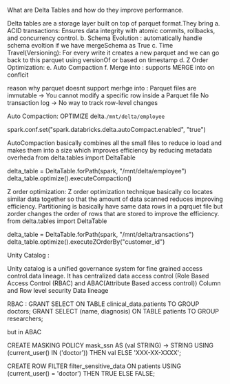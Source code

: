 What are Delta Tables and how do they improve performance.

Delta tables are a storage layer built on top of parquet format.They bring 
a. ACID transactions: Ensures data integrity with atomic commits, rollbacks, and concurrency control.
b. Schema Evolution : automatically handle schema evoltion if we have mergeSchema as True
c. Time Travel(Versioning): For every write it creates a new parquet and we can go back to this parquet using versionOf or based on timestamp
d. Z Order Optimization:
e. Auto Compaction
f. Merge into : supports MERGE into on conflcit 

reason why parquet doesnt support merhge into : 
Parquet files are immutable → You cannot modify a specific row inside a Parquet file
No transaction log → No way to track row-level changes



Auto Compaction:
OPTIMIZE delta.`/mnt/delta/employee`

spark.conf.set("spark.databricks.delta.autoCompact.enabled", "true")

AutoCompaction basically combines all the small files to reduce io load and makes them into a size which improves efficiency by reducing metadata overheda
from delta.tables import DeltaTable

delta_table = DeltaTable.forPath(spark, "/mnt/delta/employee")
delta_table.optimize().executeCompaction()


Z order optimization:
Z order optimization technique basically co locates similar data together so that the amount of data scanned reduces improving efficiency.
Partitioning is basically have same data rows in a pqrquet file but zorder changes the order of rows that are stored to improve the efficiency.
from delta.tables import DeltaTable

delta_table = DeltaTable.forPath(spark, "/mnt/delta/transactions")
delta_table.optimize().executeZOrderBy("customer_id")


Unity Catalog :

Unity catalog is a unified governance system for fine grained access control.data lineage.
It has centralized data access control (Role Based Access Control (RBAC) and ABAC(Attribute Based access control))
Column and Row level security 
Data lineage 

RBAC :
GRANT SELECT ON TABLE clinical_data.patients TO GROUP doctors;
GRANT SELECT (name, diagnosis) ON TABLE patients TO GROUP researchers;

but in ABAC 

CREATE MASKING POLICY mask_ssn AS (val STRING) -> STRING 
USING (current_user() IN ('doctor')) THEN val ELSE 'XXX-XX-XXXX';

CREATE ROW FILTER filter_sensitive_data ON patients
USING (current_user() = 'doctor') THEN TRUE ELSE FALSE;




